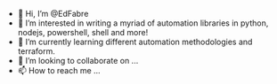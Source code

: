 - 👋 Hi, I’m @EdFabre
- 👀 I’m interested in writing a myriad of automation libraries in python, nodejs, powershell, shell and more!
- 🌱 I’m currently learning different automation methodologies and terraform.
- 💞️ I’m looking to collaborate on ...
- 📫 How to reach me ...

<!---
EdFabre/EdFabre is a ✨ special ✨ repository because its `README.md` (this file) appears on your GitHub profile.
You can click the Preview link to take a look at your changes.
--->
